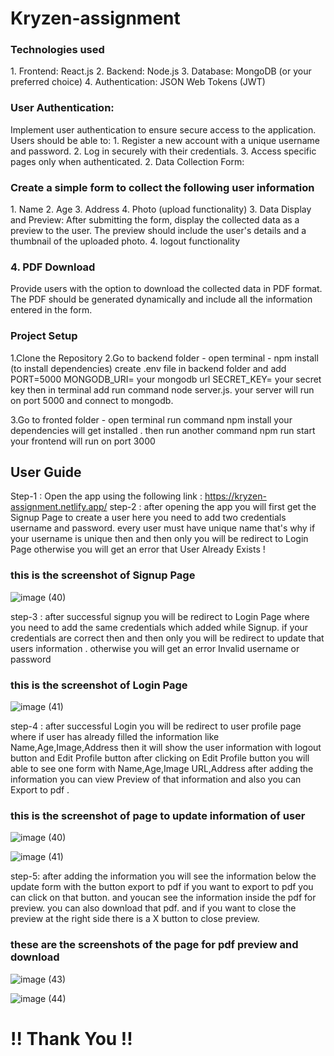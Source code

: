 # Kryzen-assignment

<h3>Technologies used </h3>
1. Frontend: React.js
2. Backend: Node.js
3. Database: MongoDB (or your preferred choice)
4. Authentication: JSON Web Tokens (JWT)

<h3>User Authentication:</h3>
Implement user authentication to ensure secure access to the application. Users should be able to:
1. Register a new account with a unique username and password.
2. Log in securely with their credentials.
3. Access specific pages only when authenticated.
2. Data Collection Form:

<h3>Create a simple form to collect the following user information</h3>
1. Name
2. Age
3. Address
4. Photo (upload functionality)
3. Data Display and Preview:
After submitting the form, display the collected data as a preview to the user. The preview should include the
user's details and a thumbnail of the uploaded photo.
4. logout functionality

<h3>4. PDF Download</h3>
Provide users with the option to download the collected data in PDF format. The PDF should be generated
dynamically and include all the information entered in the form.
 
<h3>Project Setup </h3>
1.Clone the Repository
2.Go to backend folder - open terminal - npm install (to install dependencies) 
  create .env file in backend folder and add PORT=5000 MONGODB_URI= your mongodb url SECRET_KEY= your secret key 
  then in terminal add run command node server.js. your server will run on port 5000 and connect to mongodb.

3.Go to fronted folder - open terminal run command npm install your dependencies will get installed .
  then run another command npm run start your frontend will run on port 3000


<h2>User Guide</h2>  

Step-1 :  Open the app using the following link : https://kryzen-assignment.netlify.app/
step-2 :  after opening the app you will first get the Signup Page to create a user here you need to add two credentials username and password.
          every user must have unique name that's why if your username is unique then and then only you will be redirect to Login Page
          otherwise you will get an error that User Already Exists !

 <h3>this is the screenshot of Signup Page</h3>

![image (40)](https://github.com/nsalunkhe/Kryzen-assignment/assets/101391587/8c4ee5b4-5d67-4f32-b870-243f014bc6fd)


 step-3 : after successful signup you will be redirect to Login Page where you need to add the same credentials which added while Signup.
          if your credentials are correct then and then only you will be redirect to update that users information .
          otherwise you will get an error Invalid username or password
          
   <h3>this is the screenshot of Login Page</h3> 

   ![image (41)](https://github.com/nsalunkhe/Kryzen-assignment/assets/101391587/080b79bb-5130-48f2-b7fc-af3b141d7a7a)

step-4 : after successful Login you will be redirect to  user profile page where if user has already filled the information
         like Name,Age,Image,Address then it will show the user information with logout button and Edit Profile button 
         after clicking on Edit Profile button you will able to see one form with Name,Age,Image URL,Address after adding the 
         information you can view Preview of that information and also you can Export to pdf .

 <h3>this is the screenshot of page to update information of user </h3>


![image (40)](https://github.com/nsalunkhe/Kryzen-assignment/assets/101391587/d1e9218b-5211-4653-88fa-46c4ead7a0c0)

![image (41)](https://github.com/nsalunkhe/Kryzen-assignment/assets/101391587/2a756531-1d94-4359-9b25-a10fac67fa7a)


 step-5: after adding the information you will see the information below the update form with the button export to pdf
         if you want to export to pdf you can click on that button. and youcan see the information inside the pdf for preview.
         you can also download that pdf. and if you want to close the preview at the right side there is a X button to close preview.

   <h3> these are the screenshots of the page for pdf preview and download</h3>      

   ![image (43)](https://github.com/nsalunkhe/Kryzen-assignment/assets/101391587/b175b980-f545-4d97-9044-cba46f9969cd)


![image (44)](https://github.com/nsalunkhe/Kryzen-assignment/assets/101391587/fef0dcb3-5a26-4038-abb7-408cd9a69513)


<h1>!! Thank You !!</h1>
   
